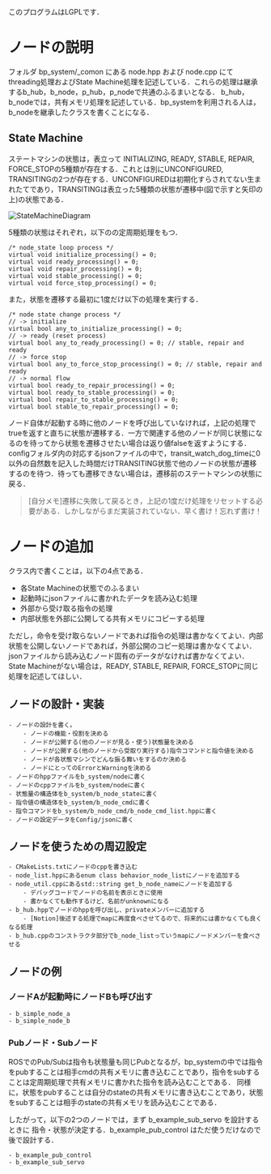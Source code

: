 このプログラムはLGPLです．



# ノードの説明
フォルダ bp_system/_comon にある node.hpp および node.cpp にてthreading処理およびState Machine処理を記述している．これらの処理は継承するb_hub，b_node，p_hub，p_nodeで共通のふるまいとなる．
b_hub，b_nodeでは，共有メモリ処理を記述している．bp_systemを利用される人は，b_nodeを継承したクラスを書くことになる．

## State Machine
ステートマシンの状態は，表立って INITIALIZING, READY, STABLE, REPAIR, FORCE_STOPの5種類が存在する．これとは別にUNCONFIGURED, TRANSITINGの2つが存在する．UNCONFIGUREDは初期化すらされてない生まれたてであり，TRANSITINGは表立った5種類の状態が遷移中(図で示すと矢印の上)の状態である．

![StateMachineDiagram](https://github.com/Dorebom/bp_system/assets/13288579/6d4b8be5-bb13-4968-b0f4-9c36fa5edca8)

5種類の状態はそれぞれ，以下のの定周期処理をもつ．
```
/* node_state loop process */
virtual void initialize_processing() = 0;
virtual void ready_processing() = 0;
virtual void repair_processing() = 0;
virtual void stable_processing() = 0;
virtual void force_stop_processing() = 0;
```
また，状態を遷移する最初に1度だけ以下の処理を実行する．
```
/* node state change process */
// -> initialize
virtual bool any_to_initialize_processing() = 0;
// -> ready (reset process)
virtual bool any_to_ready_processing() = 0; // stable, repair and ready
// -> force stop
virtual bool any_to_force_stop_processing() = 0; // stable, repair and ready
// -> normal flow
virtual bool ready_to_repair_processing() = 0;
virtual bool ready_to_stable_processing() = 0;
virtual bool repair_to_stable_processing() = 0;
virtual bool stable_to_repair_processing() = 0;
```
ノード自体が起動する時に他のノードを呼び出していなければ，上記の処理でtrueを返すと直ちに状態が遷移する．一方で関連する他のノードが同じ状態になるのを待ってから状態を遷移させたい場合は返り値falseを返すようにする．
configフォルダ内の対応するjsonファイルの中で，transit_watch_dog_timeに0以外の自然数を記入した時間だけTRANSITING状態で他のノードの状態が遷移するのを待つ．待っても遷移できない場合は，遷移前のステートマシンの状態に戻る．

> [自分メモ]遷移に失敗して戻るとき，上記の1度だけ処理をリセットする必要がある．しかしながらまだ実装されていない．早く書け！忘れず書け！

# ノードの追加
クラス内で書くことは，以下の4点である．

- 各State Machineの状態でのふるまい
- 起動時にjsonファイルに書かれたデータを読み込む処理
- 外部から受け取る指令の処理
- 内部状態を外部に公開してる共有メモリにコピーする処理

ただし，命令を受け取らないノードであれば指令の処理は書かなくてよい．内部状態を公開しないノードであれば，外部公開のコピー処理は書かなくてよい．jsonファイルから読み込むノード固有のデータがなければ書かなくてよい．State Machineがない場合は，READY, STABLE, REPAIR, FORCE_STOPに同じ処理を記述してほしい．

## ノードの設計・実装
```
- ノードの設計を書く。
    - ノードの機能・役割を決める
    - ノードが公開する(他のノードが見る・使う)状態量を決める
    - ノードが公開する(他のノードから受取り実行する)指令コマンドと指令値を決める
    - ノードが各状態マシンでどんな振る舞いをするのか決める
    - ノードにとってのErrorとWarningを決める
- ノードのhppファイルをb_system/nodeに書く
- ノードのcppファイルをb_system/nodeに書く
- 状態量の構造体をb_system/b_node_stateに書く
- 指令値の構造体をb_system/b_node_cmdに書く
- 指令コマンドをb_system/b_node_cmd/b_node_cmd_list.hppに書く
- ノードの設定データをConfig/jsonに書く
```

## ノードを使うための周辺設定
```
- CMakeLists.txtにノードのcppを書き込む
- node_list.hppにあるenum class behavior_node_listにノードを追加する
- node_util.cppにあるstd::string get_b_node_nameにノードを追加する
    - デバッグコードでノードの名前を表示ときに使用
    - 書かなくても動作するけど、名前がunknownになる
- b_hub.hppでノードのhppを呼び出し、privateメンバーに追加する
    - [Notion]後述する処理でmapに再度食べさせてるので、将来的には書かなくても良くなる処理
- b_hub.cppのコンストラクタ部分でb_node_listっていうmapにノードメンバーを食べさせる
```

## ノードの例

### ノードAが起動時にノードBも呼び出す

```
- b_simple_node_a
- b_simple_node_b
```

### Pubノード・Subノード
ROSでのPub/Subは指令も状態量も同じPubとなるが，bp_systemの中では指令をpubすることは相手cmdの共有メモリに書き込むことであり，指令をsubすることは定周期処理で共有メモリに書かれた指令を読み込むことである．
同様に，状態をpubすることは自分のstateの共有メモリに書き込むことであり，状態をsubすることは相手のstateの共有メモリを読み込むことである．

したがって，以下の2つのノードでは，まず b_example_sub_servo を設計するときに 指令・状態が決定する．b_example_pub_control はただ使うだけなので後で設計する．

```
- b_example_pub_control
- b_example_sub_servo
```
